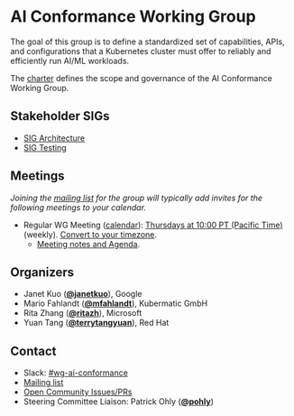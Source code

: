 <!---
This is an autogenerated file!

Please do not edit this file directly, but instead make changes to the
sigs.yaml file in the project root.

To understand how this file is generated, see https://git.k8s.io/community/generator/README.md
--->
# AI Conformance Working Group

The goal of this group is to define a standardized set of capabilities,  APIs, and configurations that a Kubernetes cluster must offer to reliably and efficiently run AI/ML workloads.

The [charter](charter.md) defines the scope and governance of the AI Conformance Working Group.

## Stakeholder SIGs
* [SIG Architecture](/sig-architecture)
* [SIG Testing](/sig-testing)

## Meetings
*Joining the [mailing list](https://groups.google.com/a/kubernetes.io/g/wg-ai-conformance) for the group will typically add invites for the following meetings to your calendar.*
* Regular WG Meeting ([calendar](https://www.google.com/calendar/event?eid=NWFpanZpOG0ycnVldDY5bWs0dDUwdmRyNTFfMjAyNTA5MDRUMTcwMDAwWiBjYWxlbmRhckBrdWJlcm5ldGVzLmlv)): [Thursdays at 10:00 PT (Pacific Time)](https://zoom.us/j/95480364337) (weekly). [Convert to your timezone](http://www.thetimezoneconverter.com/?t=10%3A00&tz=PT%20%28Pacific%20Time%29).
  * [Meeting notes and Agenda](https://docs.google.com/document/d/1qlW1LkibOoiMio-hbJucRjOYeKT8mNaQ4awwzf0bi8M/edit).

## Organizers

* Janet Kuo (**[@janetkuo](https://github.com/janetkuo)**), Google
* Mario Fahlandt (**[@mfahlandt](https://github.com/mfahlandt)**), Kubermatic GmbH
* Rita Zhang (**[@ritazh](https://github.com/ritazh)**), Microsoft
* Yuan Tang (**[@terrytangyuan](https://github.com/terrytangyuan)**), Red Hat

## Contact
- Slack: [#wg-ai-conformance](https://kubernetes.slack.com/messages/wg-ai-conformance)
- [Mailing list](https://groups.google.com/a/kubernetes.io/g/wg-ai-conformance)
- [Open Community Issues/PRs](https://github.com/kubernetes/community/labels/wg%2Fai-conformance)
- Steering Committee Liaison: Patrick Ohly (**[@pohly](https://github.com/pohly)**)
<!-- BEGIN CUSTOM CONTENT -->

<!-- END CUSTOM CONTENT -->
